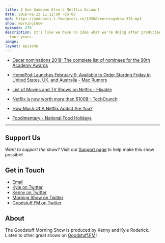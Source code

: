 ```yaml
---
title: I Use Someone Else's Netflix Account
date: 2018-01-23 11:12:00 -06:00
mp3: https://podcasts-1.feedpress.co/10588/morningshow-378.mp3
show: morningshow
episode: 378
description: It's like we have no idea what we're doing after producing a show for
  four years.
image: 
layout: episode
---
```


* [Oscar nominations 2018: The complete list of nominees for the 90th Academy Awards](http://envelope.latimes.com/awards/academy-awards/2018/)

* [HomePod Launches February 9, Available to Order Starting Friday in United States, UK, and Australia - Mac Rumors](https://www.macrumors.com/2018/01/23/homepod-launches-feb-9-preorders-jan-26/)

* [List of Movies and TV Shows on Netflix - Flixable](http://flixable.com/)

* [Netflix is now worth more than $100B - TechCrunch](https://techcrunch.com/2018/01/22/netflix-is-now-worth-more-than-100b/?ncid=rss)

* [How Much Of A Netflix Addict Are You?](https://www.buzzfeed.com/vikky/how-much-of-a-netflix-addict-are-you-y65c?origin=filqui&utm_term=.dpBED3BEp#.iyppdG0pQ)

* [Foodimentary - National Food Holidays](https://foodimentary.com/)

---

## Support Us
*Want to support the show?* Visit our [Support page](https://goodstuff.fm/support) to help make this show possible!

## Get in Touch
* [Email](mailto:kyle@goodstuff.fm)
* [Kyle on Twitter](http://twitter.com/dogburps)
* [Kenny on Twitter](http://twitter.com/pizzarobotics)
* [Morning Show on Twitter](http://twitter.com/morningshowam)
* [Goodstuff.FM on Twitter](http://twitter.com/goodstufffm)

## About
The Goodstuff Morning Show is produced by Kenny and Kyle Roderick. Listen to other great shows on [Goodstuff.FM](http://goodstuff.fm/shows)!